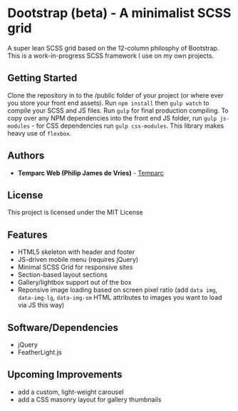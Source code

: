 # Dootstrap (beta) - A minimalist SCSS grid

A super lean SCSS grid based on the 12-column philosphy of Bootstrap. This is a work-in-progress SCSS framework I use on my own projects.

## Getting Started

Clone the repository in to the /public folder of your project (or where ever you store your front end assets).
Run `npm install` then `gulp watch` to compile your SCSS and JS files. Run `gulp` for final production compiling. To copy over any NPM dependencies into the front end JS folder, run `gulp js-modules` - for CSS dependencies run `gulp css-modules`. This library makes heavy use of `flexbox`.

## Authors

* **Temparc Web (Philip James de Vries)** - [Temparc](https://temparcweb.com)

## License

This project is licensed under the MIT License

## Features

- HTML5 skeleton with header and footer
- JS-driven mobile menu (requires jQuery)
- Minimal SCSS Grid for responsive sites
- Section-based layout sections
- Gallery/lightbox support out of the box
- Reponsive image loading based on screen pixel ratio (add `data img`, `data-img-lg`, `data-img-sm` HTML attributes to images you want to load via JS this way)

## Software/Dependencies

- jQuery
- FeatherLight.js

## Upcoming Improvements

- add a custom, light-weight carousel
- add a CSS masonry layout for gallery thumbnails